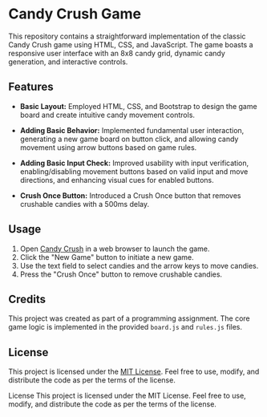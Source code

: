 # Candy Crush Game

This repository contains a straightforward implementation of the classic Candy Crush game using HTML, CSS, and JavaScript. The game boasts a responsive user interface with an 8x8 candy grid, dynamic candy generation, and interactive controls.

## Features

- **Basic Layout:** Employed HTML, CSS, and Bootstrap to design the game board and create intuitive candy movement controls.

- **Adding Basic Behavior:** Implemented fundamental user interaction, generating a new game board on button click, and allowing candy movement using arrow buttons based on game rules.

- **Adding Basic Input Check:** Improved usability with input verification, enabling/disabling movement buttons based on valid input and move directions, and enhancing visual cues for enabled buttons.

- **Crush Once Button:** Introduced a Crush Once button that removes crushable candies with a 500ms delay.

## Usage

1. Open [Candy Crush](https://codex-y.github.io/Candy-Crush/) in a web browser to launch the game.
2. Click the "New Game" button to initiate a new game.
3. Use the text field to select candies and the arrow keys to move candies.
4. Press the "Crush Once" button to remove crushable candies.

## Credits

This project was created as part of a programming assignment. The core game logic is implemented in the provided `board.js` and `rules.js` files.

## License

This project is licensed under the [MIT License](LICENSE.md). Feel free to use, modify, and distribute the code as per the terms of the license.

License
This project is licensed under the MIT License. Feel free to use, modify, and distribute the code as per the terms of the license.

